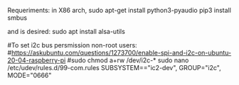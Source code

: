 Requeriments:
in X86 arch, 
sudo apt-get install python3-pyaudio
pip3 install smbus

and is desired:
sudo apt install alsa-utils

#To set i2c bus persmission non-root users:
#https://askubuntu.com/questions/1273700/enable-spi-and-i2c-on-ubuntu-20-04-raspberry-pi
#sudo chmod a+rw /dev/i2c-*
sudo nano /etc/udev/rules.d/99-com.rules
SUBSYSTEM=="ic2-dev", GROUP="i2c", MODE="0666"


